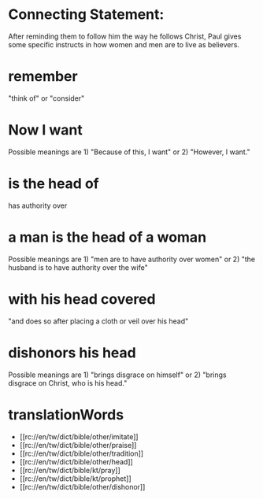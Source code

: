 # Connecting Statement:

After reminding them to follow him the way he follows Christ, Paul gives some specific instructs in how women and men are to live as believers.

# remember

"think of" or "consider"

# Now I want

Possible meanings are 1) "Because of this, I want" or 2) "However, I want."

# is the head of

has authority over

# a man is the head of a woman

Possible meanings are 1) "men are to have authority over women" or 2) "the husband is to have authority over the wife"

# with his head covered

"and does so after placing a cloth or veil over his head"

# dishonors his head

Possible meanings are 1) "brings disgrace on himself" or 2) "brings disgrace on Christ, who is his head."

# translationWords

* [[rc://en/tw/dict/bible/other/imitate]]
* [[rc://en/tw/dict/bible/other/praise]]
* [[rc://en/tw/dict/bible/other/tradition]]
* [[rc://en/tw/dict/bible/other/head]]
* [[rc://en/tw/dict/bible/kt/pray]]
* [[rc://en/tw/dict/bible/kt/prophet]]
* [[rc://en/tw/dict/bible/other/dishonor]]